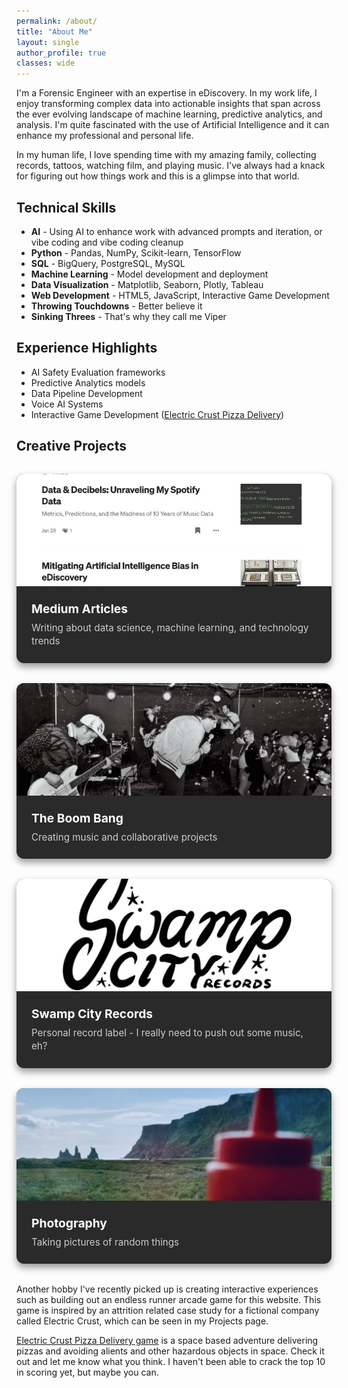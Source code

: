 ```yaml
---
permalink: /about/
title: "About Me"
layout: single
author_profile: true
classes: wide
---
```


I'm a Forensic Engineer with an expertise in eDiscovery. In my work life, I enjoy transforming complex data into actionable insights that span across the ever evolving landscape of machine learning, predictive analytics, and analysis. I'm quite fascinated with the use of Artificial Intelligence and it can enhance my professional and personal life. 

In my human life, I love spending time with my amazing family, collecting records, tattoos, watching film, and playing music. I've always had a knack for figuring out how things work and this is a glimpse into that world. 

## Technical Skills

- **AI** - Using AI to enhance work with advanced prompts and iteration, or vibe coding and vibe coding cleanup
- **Python** - Pandas, NumPy, Scikit-learn, TensorFlow
- **SQL** - BigQuery, PostgreSQL, MySQL
- **Machine Learning** - Model development and deployment
- **Data Visualization** - Matplotlib, Seaborn, Plotly, Tableau
- **Web Development** - HTML5, JavaScript, Interactive Game Development
- **Throwing Touchdowns** - Better believe it
- **Sinking Threes** - That's why they call me Viper

## Experience Highlights

- AI Safety Evaluation frameworks
- Predictive Analytics models
- Data Pipeline Development
- Voice AI Systems
- Interactive Game Development ([Electric Crust Pizza Delivery](/pizza-game/))

## Creative Projects

<div class="creative-showcase">
  <div class="creative-item">
    <div class="creative-image-container">
      <img src="/assets/images/creative-medium.jpg" alt="Medium Articles">
    </div>
    <div class="creative-content">
      <h4><a href="https://groundcontrolcharles.medium.com" target="_blank">Medium Articles</a></h4>
      <p>Writing about data science, machine learning, and technology trends</p>
    </div>
  </div>
  
  <div class="creative-item">
    <div class="creative-image-container">
      <img src="/assets/images/creative-boombang.jpg" alt="The Boom Bang">
    </div>
    <div class="creative-content">
      <h4><a href="https://www.theboombangisdead.com" target="_blank">The Boom Bang</a></h4>
      <p>Creating music and collaborative projects</p>
    </div>
  </div>
  
  <div class="creative-item">
    <div class="creative-image-container">
      <img src="/assets/images/creative-swampcity.jpg" alt="Swamp City Records">
    </div>
    <div class="creative-content">
      <h4><a href="https://swampcityrecs.com/" target="_blank">Swamp City Records</a></h4>
      <p>Personal record label - I really need to push out some music, eh?</p>
    </div>
  </div>
  
  <div class="creative-item">
    <div class="creative-image-container">
      <img src="/assets/images/creative-photography.jpg" alt="Photography">
    </div>
    <div class="creative-content">
      <h4>Photography</h4>
      <p>Taking pictures of random things</p>
    </div>
  </div>
</div>

<style>
.creative-showcase {
  display: grid;
  grid-template-columns: repeat(auto-fit, minmax(280px, 1fr));
  gap: 2rem;
  margin: 2rem 0;
}

.creative-item {
  background: #2a2a2a;
  border-radius: 12px;
  overflow: hidden;
  box-shadow: 0 6px 12px rgba(0,0,0,0.4);
  transition: all 0.3s ease;
}

.creative-item:hover {
  transform: translateY(-8px);
  box-shadow: 0 12px 24px rgba(0,0,0,0.6);
}

.creative-image-container {
  width: 100%;
  height: 180px;
  overflow: hidden;
}

.creative-image-container img {
  width: 100%;
  height: 100%;
  object-fit: cover;
  transition: transform 0.3s ease;
}

.creative-item:hover .creative-image-container img {
  transform: scale(1.05);
}

.creative-content {
  padding: 1.5rem;
}

.creative-content h4 {
  margin: 0 0 0.5rem 0;
  font-size: 1.2rem;
  color: #fff;
}

.creative-content h4 a {
  color: #fff;
  text-decoration: none;
  transition: color 0.3s ease;
}

.creative-content h4 a:hover {
  color: #7c4dff;
}

.creative-content p {
  margin: 0;
  color: #ccc;
  line-height: 1.4;
  font-size: 0.95rem;
}
</style>

Another hobby I've recently picked up is creating interactive experiences such as building out an endless runner arcade game for this website. This game is inspired by an attrition related case study for a fictional company called Electric Crust, which can be seen in my Projects page. 

[Electric Crust Pizza Delivery game](/pizza-game/) is a space based adventure delivering pizzas and avoiding alients and other hazardous objects in space. Check it out and let me know what you think. I haven't been able to crack the top 10 in scoring yet, but maybe you can. 